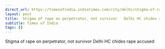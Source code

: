 ```yaml
---
direct_url: https://timesofindia.indiatimes.com/city/delhi/stigma-of-rape-on-perpetrator-not-survivor-delhi-hc-chides-rape-accused-imposes-rs-10k-fine/articleshow/123623972.cms
layout: post
title:  Stigma of rape on perpetrator, not survivor   Delhi HC chides rape accused
subtitle: Times of India
tags: []
---
```


 Stigma of rape on perpetrator, not survivor   Delhi HC chides rape accused
